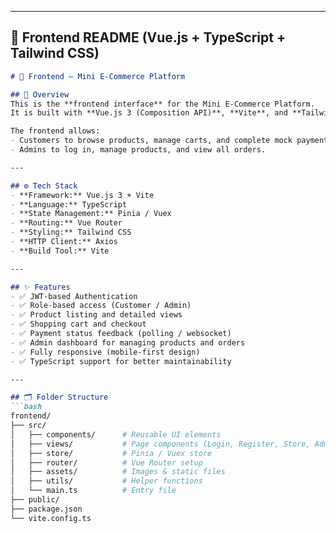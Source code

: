 
---

## 🎨 **Frontend README (Vue.js + TypeScript + Tailwind CSS)**

```markdown
# 🎨 Frontend – Mini E-Commerce Platform

## 📌 Overview
This is the **frontend interface** for the Mini E-Commerce Platform.  
It is built with **Vue.js 3 (Composition API)**, **Vite**, and **Tailwind CSS**.  

The frontend allows:
- Customers to browse products, manage carts, and complete mock payments.
- Admins to log in, manage products, and view all orders.

---

## ⚙️ Tech Stack
- **Framework:** Vue.js 3 + Vite
- **Language:** TypeScript
- **State Management:** Pinia / Vuex
- **Routing:** Vue Router
- **Styling:** Tailwind CSS
- **HTTP Client:** Axios
- **Build Tool:** Vite

---

## ✨ Features
- ✅ JWT-based Authentication
- ✅ Role-based access (Customer / Admin)
- ✅ Product listing and detailed views
- ✅ Shopping cart and checkout
- ✅ Payment status feedback (polling / websocket)
- ✅ Admin dashboard for managing products and orders
- ✅ Fully responsive (mobile-first design)
- ✅ TypeScript support for better maintainability

---

## 🗂️ Folder Structure
```bash
frontend/
├── src/
│   ├── components/      # Reusable UI elements
│   ├── views/           # Page components (Login, Register, Store, Admin)
│   ├── store/           # Pinia / Vuex store
│   ├── router/          # Vue Router setup
│   ├── assets/          # Images & static files
│   ├── utils/           # Helper functions
│   └── main.ts          # Entry file
├── public/
├── package.json
└── vite.config.ts
